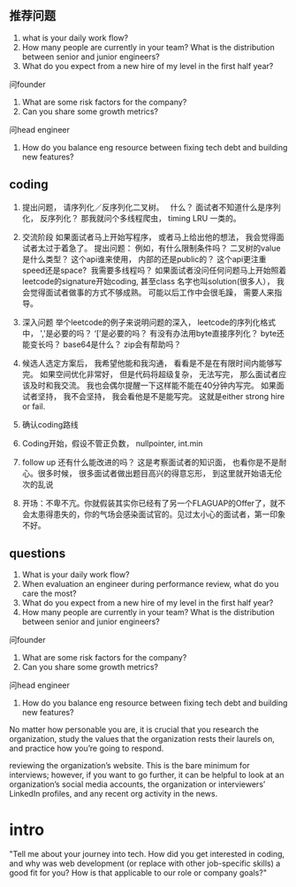 ## 推荐问题
1. what is your daily work flow?
2. How many people are currently in your team? What is the distribution between senior and junior engineers?
3. What do you expect from a new hire of my level in the first half year?

问founder
1. What are some risk factors for the company?
2. Can you share some growth metrics?

问head engineer
1. How do you balance eng resource between fixing tech debt and building new features?

## coding
1. 提出问题， 请序列化／反序列化二叉树。  
什么？ 面试者不知道什么是序列化， 反序列化？ 那我就问个多线程爬虫， timing LRU 一类的。
2. 交流阶段
如果面试者马上开始写程序， 或者马上给出他的想法， 我会觉得面试者太过于着急了。
提出问题：
例如，有什么限制条件吗？ 二叉树的value是什么类型？ 这个api谁来使用， 内部的还是public的？ 这个api更注重speed还是space?  我需要多线程吗？ 如果面试者没问任何问题马上开始照着leetcode的signature开始coding, 甚至class 名字也叫solution(很多人）， 我会觉得面试者做事的方式不够成熟。 可能以后工作中会很毛躁， 需要人来指导。
3. 深入问题
举个leetcode的例子来说明问题的深入， leetcode的序列化格式中， ','是必要的吗？ ‘[’是必要的吗？ 有没有办法用byte直接序列化？ byte还能变长吗？ base64是什么？ zip会有帮助吗？
4. 候选人选定方案后， 我希望他能和我沟通， 看看是不是在有限时间内能够写完。
如果空间优化非常好， 但是代码将超级复杂， 无法写完， 那么面试者应该及时和我交流。 我也会偶尔提醒一下这样能不能在40分钟内写完。 如果面试者坚持， 我不会坚持， 我会看他是不是能写完。 这就是either strong hire or fail.
5. 确认coding路线
6. Coding开始，假设不管正负数， nullpointer, int.min
7. follow up
还有什么能改进的吗？ 这是考察面试者的知识面， 也看你是不是耐心。很多时候， 很多面试者做出题目高兴的得意忘形， 到这里就开始语无伦次的乱说

1. 开场：不卑不亢。你就假装其实你已经有了另一个FLAGUAP的Offer了，就不会太患得患失的，你的气场会感染面试官的。见过太小心的面试者，第一印象不好。

## questions
1. What is your daily work flow?
2. When evaluation an engineer during performance review, what do you care the most?
3. What do you expect from a new hire of my level in the first half year?
4. How many people are currently in your team? What is the distribution between senior and junior engineers?

问founder
1. What are some risk factors for the company?
2. Can you share some growth metrics?

问head engineer
1. How do you balance eng resource between fixing tech debt and building new features?


No matter how personable you are, it is crucial that you research the organization, study the values that the organization rests their laurels on, and practice how you’re going to respond.

reviewing the organization’s website. This is the bare minimum for interviews; however, if you want to go further, it can be helpful to look at an organization’s social media accounts, the organization or interviewers’ LinkedIn profiles, and any recent org activity in the news.

# intro
"Tell me about your journey into tech. How did you get interested in coding, and why was web development (or replace with other job-specific skills) a good fit for you? How is that applicable to our role or company goals?"

